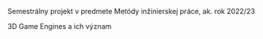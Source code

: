 Semestrálny projekt v predmete Metódy inžinierskej práce, ak. rok 2022/23

3D Game Engines a ich význam